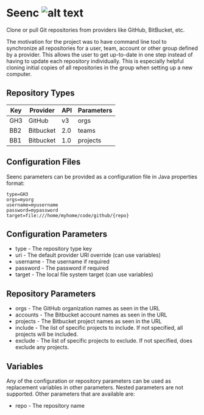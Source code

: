 [build-status]: https://github.com/avereon/seenc/workflows/Avereon%20Seenc%20CI/badge.svg "Build status"

# Seenc ![alt text][build-status]

Clone or pull Git repositories from providers like GitHub, BitBucket, etc. 

The motivation for the project was to have command line tool to synchronize
all repositories for a user, team, account or other group defined by a provider. 
This allows the user to get up-to-date in one step instead of having to update 
each repository individually. This is especially helpful cloning initial copies 
of all repositories in the group when setting up a new computer.

## Repository Types

| Key | Provider  | API | Parameters |
|-----|-----------|:----|------------|
| GH3 | GitHub    | v3  | orgs       |
| BB2 | Bitbucket | 2.0 | teams      |
| BB1 | Bitbucket | 1.0 | projects   |

## Configuration Files
Seenc parameters can be provided as a configuration file in Java properties 
format:

```
type=GH3
orgs=myorg
username=myusername
password=mypassword
target=file:///home/myhome/code/github/{repo}
```

## Configuration Parameters
 * type - The repository type key
 * uri - The default provider URI override (can use variables)
 * username - The username if required
 * password - The password if required
 * target - The local file system target (can use variables)

## Repository Parameters
 * orgs - The GitHub organization names as seen in the URL
 * accounts - The Bitbucket account names as seen in the URL
 * projects - The Bitbucket project names as seen in the URL
 * include - The list of specific projects to include. If not specified, all 
 projects will be included.
 * exclude - The list of specific projects to exclude. If not specified, does 
 exclude any projects. 

## Variables
Any of the configuration or repository parameters can be used as replacement 
variables in other parameters. Nested parameters are not supported. Other
parameters that are available are:
 * repo - The repository name
